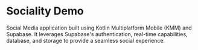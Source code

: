 # Sociality Demo

Social Media application built using Kotlin Multiplatform Mobile (KMM) and Supabase. It leverages Supabase's authentication, real-time capabilities, database, and storage to provide a seamless social experience.
